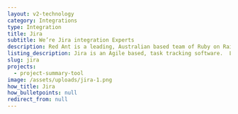 ```yaml
---
layout: v2-technology
category: Integrations
type: Integration
title: Jira
subtitle: We’re Jira integration Experts
description: Red Ant is a leading, Australian based team of Ruby on Rails Developers. We’ve worked with hundreds of companies and startups to integrate their apps with Jira.
listing_description: Jira is an Agile based, task tracking software.  Loved by software development teams - Jira allows you to plan, track, and release great software. Jira’s flexibility is now being applied to all sorts of teams and can be integrated with many other platforms. We can help you design and build a Jira workflow to suit your organisation or combine Jira with other data for a customised Agile tool. We built Projectt with Jira, to help us better understand and manage how our client projects were tracking.
slug: jira
projects:
  - project-summary-tool
image: /assets/uploads/jira-1.png
how_title: Jira
how_bulletpoints: null
redirect_from: null
---
```


